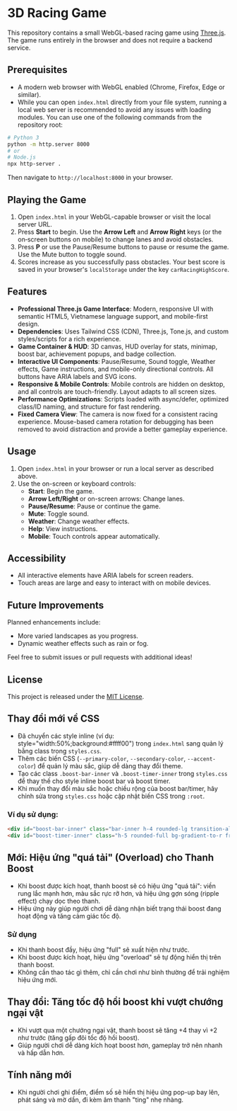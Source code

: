 # 3D Racing Game

This repository contains a small WebGL-based racing game using [Three.js](https://threejs.org/). The game runs entirely in the browser and does not require a backend service.

## Prerequisites

- A modern web browser with WebGL enabled (Chrome, Firefox, Edge or similar).
- While you can open `index.html` directly from your file system, running a local web server is recommended to avoid any issues with loading modules. You can use one of the following commands from the repository root:

```bash
# Python 3
python -m http.server 8000
# or
# Node.js
npx http-server .
```

Then navigate to `http://localhost:8000` in your browser.

## Playing the Game

1. Open `index.html` in your WebGL-capable browser or visit the local server URL.
2. Press **Start** to begin. Use the **Arrow Left** and **Arrow Right** keys (or the on‑screen buttons on mobile) to change lanes and avoid obstacles.
3. Press **P** or use the Pause/Resume buttons to pause or resume the game. Use the Mute button to toggle sound.
4. Scores increase as you successfully pass obstacles. Your best score is saved in your browser's `localStorage` under the key `carRacingHighScore`.

## Features

- **Professional Three.js Game Interface**: Modern, responsive UI with semantic HTML5, Vietnamese language support, and mobile-first design.
- **Dependencies**: Uses Tailwind CSS (CDN), Three.js, Tone.js, and custom styles/scripts for a rich experience.
- **Game Container & HUD**: 3D canvas, HUD overlay for stats, minimap, boost bar, achievement popups, and badge collection.
- **Interactive UI Components**: Pause/Resume, Sound toggle, Weather effects, Game instructions, and mobile-only directional controls. All buttons have ARIA labels and SVG icons.
- **Responsive & Mobile Controls**: Mobile controls are hidden on desktop, and all controls are touch-friendly. Layout adapts to all screen sizes.
- **Performance Optimizations**: Scripts loaded with async/defer, optimized class/ID naming, and structure for fast rendering.
- **Fixed Camera View**: The camera is now fixed for a consistent racing experience. Mouse-based camera rotation for debugging has been removed to avoid distraction and provide a better gameplay experience.

## Usage

1. Open `index.html` in your browser or run a local server as described above.
2. Use the on-screen or keyboard controls:
   - **Start**: Begin the game.
   - **Arrow Left/Right** or on-screen arrows: Change lanes.
   - **Pause/Resume**: Pause or continue the game.
   - **Mute**: Toggle sound.
   - **Weather**: Change weather effects.
   - **Help**: View instructions.
   - **Mobile**: Touch controls appear automatically.

## Accessibility

- All interactive elements have ARIA labels for screen readers.
- Touch areas are large and easy to interact with on mobile devices.

## Future Improvements

Planned enhancements include:

- More varied landscapes as you progress.
- Dynamic weather effects such as rain or fog.

Feel free to submit issues or pull requests with additional ideas!

## License

This project is released under the [MIT License](LICENSE).

## Thay đổi mới về CSS
- Đã chuyển các style inline (ví dụ: style="width:50%;background:#ffff00") trong `index.html` sang quản lý bằng class trong `styles.css`.
- Thêm các biến CSS (`--primary-color`, `--secondary-color`, `--accent-color`) để quản lý màu sắc, giúp dễ dàng thay đổi theme.
- Tạo các class `.boost-bar-inner` và `.boost-timer-inner` trong `styles.css` để thay thế cho style inline boost bar và boost timer.
- Khi muốn thay đổi màu sắc hoặc chiều rộng của boost bar/timer, hãy chỉnh sửa trong `styles.css` hoặc cập nhật biến CSS trong `:root`.

### Ví dụ sử dụng:
```html
<div id="boost-bar-inner" class="bar-inner h-4 rounded-lg transition-all boost-bar-inner"></div>
<div id="boost-timer-inner" class="h-5 rounded-full bg-gradient-to-r from-yellow-300 to-pink-400 transition-all boost-timer-inner"></div>
```

## Mới: Hiệu ứng "quá tải" (Overload) cho Thanh Boost

- Khi boost được kích hoạt, thanh boost sẽ có hiệu ứng "quá tải": viền rung lắc mạnh hơn, màu sắc rực rỡ hơn, và hiệu ứng gợn sóng (ripple effect) chạy dọc theo thanh.
- Hiệu ứng này giúp người chơi dễ dàng nhận biết trạng thái boost đang hoạt động và tăng cảm giác tốc độ.

### Sử dụng
- Khi thanh boost đầy, hiệu ứng "full" sẽ xuất hiện như trước.
- Khi boost được kích hoạt, hiệu ứng "overload" sẽ tự động hiển thị trên thanh boost.
- Không cần thao tác gì thêm, chỉ cần chơi như bình thường để trải nghiệm hiệu ứng mới.

## Thay đổi: Tăng tốc độ hồi boost khi vượt chướng ngại vật

- Khi vượt qua một chướng ngại vật, thanh boost sẽ tăng +4 thay vì +2 như trước (tăng gấp đôi tốc độ hồi boost).
- Giúp người chơi dễ dàng kích hoạt boost hơn, gameplay trở nên nhanh và hấp dẫn hơn.

## Tính năng mới
- Khi người chơi ghi điểm, điểm số sẽ hiển thị hiệu ứng pop-up bay lên, phát sáng và mờ dần, đi kèm âm thanh "ting" nhẹ nhàng.
